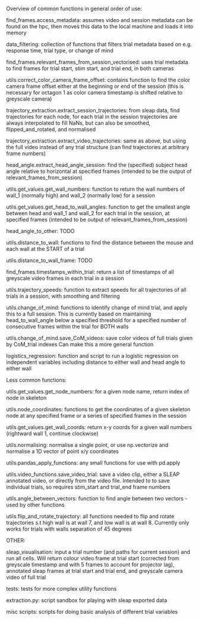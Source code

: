 Overview of common functions in general order of use:

find_frames.access_metadata:
assumes video and session metadata can be found on the hpc, then moves this data to the local machine
and loads it into memory

data_filtering:
collection of functions that filters trial metadata based on e.g. response time, trial type, or change of mind 

find_frames.relevant_frames_from_session_vectorised:
uses trial metadata to find frames for trial start, stim start, and trial end, in both cameras

utils.correct_color_camera_frame_offset:
contains function to find the color camera frame offset either at the beginning or end of the session (this is necessary for octagon 1 as color camera timestamp is shifted relative to greyscale camera)

trajectory_extraction.extract_session_trajectories:
from sleap data, find trajectories for each node, for each trial in the session
trajectories are always interpolated to fill NaNs, but can also be smoothed, flipped_and_rotated, and normalised

trajectory_extraction.extract_video_trajectories:
same as above, but using the full video instead of any trial structure (can find trajectories at arbitrary frame numbers)

head_angle.extract_head_angle_session:
find the (specified) subject head angle relative to horizontal at specified frames (intended to be the output of relevant_frames_from_session)

utils.get_values.get_wall_numbers:
function to return the wall numbers of wall_1 (normally high) and wall_2 (normally low) for a session

utils.get_values.get_head_to_wall_angles:
function to get the smallest angle between head and wall_1 and wall_2 for each trial in the session, at specified frames (intended to be output of relevant_frames_from_session)

head_angle_to_other:
TODO

utils.distance_to_wall:
functions to find the distance between the mouse and each wall at the START of a trial

utils.distance_to_wall_frame:
TODO

find_frames.timestamps_within_trial:
return a list of timestamps of all greyscale video frames in each trial in a session

utils.trajectory_speeds:
function to extract speeds for all trajectories of all trials in a session, with smoothing and filtering

utils.change_of_mind:
functions to identify change of mind trial, and apply this to a full session. This is currently based on maintaining head_to_wall_angle below a specified threshold for a specified number of consecutive frames within the trial for BOTH walls

utils.change_of_mind.save_CoM_videos:
save color videos of full trials given by CoM_trial indexes
Can make this a more general function

logistics_regression:
function and script to run a logistic regression on independent variables including distance to either wall and head angle to either wall

Less common functions:

utils.get_values.get_node_numbers:
for a given node name, return index of node in skeleton

utils.node_coordinates:
functions to get the coordinates of a given skeleton node at any specified frame or a series of specified frames in the session

utils.get_values.get_wall_coords: 
return x-y coords for a given wall numbers (rightward wall 1, continue clockwise)

utils.normalising:
normalise a single point, or use np.vectorize and normalise a 1D vector of point x/y coordinates

utils.pandas_apply_functions:
any small functions for use with pd.apply

utils.video_functions.save_video_trial:
save a video clip, either a SLEAP annotated video, or directly from the video file. 
Intended to to save individual trials, so requires stim_start and trial_end frame numbers 

utils.angle_between_vectors:
function to find angle between two vectors - used by other functions

utils.flip_and_rotate_trajectory:
all functions needed to flip and rotate trajectories s.t high wall is at wall 7, and low wall is at wall 8. Currently only works for trials with walls separation of 45 degrees

OTHER:

sleap_visualisation:
input a trial number (and paths for current session) and run all cells. Will return colour video frame at trial start (corrected from greyscale timestamp and with 5 frames to account for projector lag), annotated sleap frames at trial start and trial end, and greyscale camera video of full trial

tests:
tests for more complex utility functions

extraction.py:
script sandbox for playing with sleap exported data

misc scripts: 
scripts for doing basic analysis of different trial variables